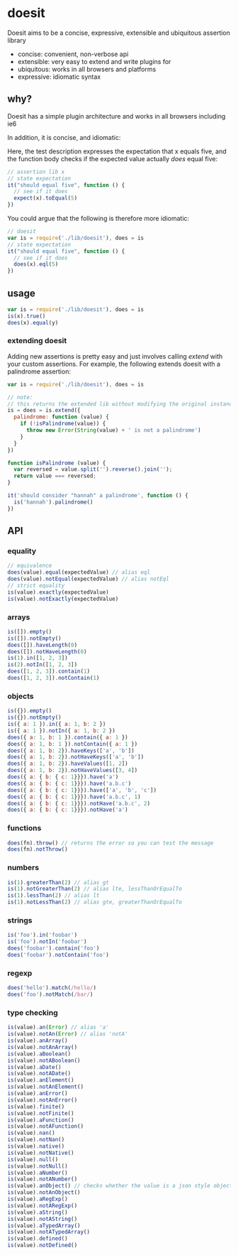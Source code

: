 # doesit

Doesit aims to be a concise, expressive, extensible and ubiquitous assertion library

- concise: convenient, non-verbose api
- extensible: very easy to extend and write plugins for
- ubiquitous: works in all browsers and platforms
- expressive: idiomatic syntax

## why?
Doesit has a simple plugin architecture and works in all browsers including ie6

In addition, it is concise, and idiomatic:

Here, the test description expresses the expectation that x equals five, and the function body checks if the expected value actually *does* equal five:
```javascript
// assertion lib x
// state expectation
it("should equal five", function () {
  // see if it does
  expect(x).toEqual(5)
})
```

You could argue that the following is therefore more idiomatic:
```javascript
// doesit
var is = require('./lib/doesit'), does = is
// state expectation
it("should equal five", function () {
  // see if it does
  does(x).eql(5)
})
```

## usage
```javascript
var is = require('./lib/doesit'), does = is
is(x).true()
does(x).equal(y)
```

### extending doesit
Adding new assertions is pretty easy and just involves calling *extend* with your custom assertions. For example, the following extends doesit with a palindrome assertion:

```javascript
var is = require('./lib/doesit'), does = is

// note:
// this returns the extended lib without modifying the original instance
is = does = is.extend({
  palindrome: function (value) {
    if (!isPalindrome(value)) {
      throw new Error(String(value) + ' is not a palindrome')
    }
  }
})

function isPalindrome (value) {
  var reversed = value.split('').reverse().join('');
  return value === reversed;
}

it('should consider "hannah" a palindrome', function () {
  is('hannah').palindrome()
})

```
## API

### equality
```javascript
// equivalence
does(value).equal(expectedValue) // alias eql
does(value).notEqual(expectedValue) // alias notEql
// strict equality
is(value).exactly(expectedValue)
is(value).notExactly(expectedValue)
```

### arrays
```javascript
is([]).empty()
is([]).notEmpty()
does([]).haveLength(0)
does([]).notHaveLength(0)
is(1).in([1, 2, 3])
is(2).notIn([1, 2, 3])
does([1, 2, 3]).contain(1)
does([1, 2, 3]).notContain(1)
```

### objects
```javascript
is({}).empty()
is({}).notEmpty()
is({ a: 1 }).in({ a: 1, b: 2 })
is({ a: 1 }).notIn({ a: 1, b: 2 })
does({ a: 1, b: 1 }).contain({ a: 1 })
does({ a: 1, b: 1 }).notContain({ a: 1 })
does({ a: 1, b: 2}).haveKeys(['a', 'b'])
does({ a: 1, b: 2}).notHaveKeys(['a', 'b'])
does({ a: 1, b: 2}).haveValues([1, 2])
does({ a: 1, b: 2}).notHaveValues([3, 4])
does({ a: { b: { c: 1}}}).have('a')
does({ a: { b: { c: 1}}}).have('a.b.c')
does({ a: { b: { c: 1}}}).have(['a', 'b', 'c'])
does({ a: { b: { c: 1}}}).have('a.b.c', 1)
does({ a: { b: { c: 1}}}).notHave('a.b.c', 2)
does({ a: { b: { c: 1}}}).notHave('a')
```

### functions
```javascript
does(fn).throw() // returns the error so you can test the message
does(fn).notThrow()
```

### numbers
```javascript
is(1).greaterThan(2) // alias gt
is(1).notGreaterThan(2) // alias lte, lessThanOrEqualTo
is(1).lessThan(2) // alias lt
is(1).notLessThan(2) // alias gte, greaterThanOrEqualTo
```

### strings
```javascript
is('foo').in('foobar')
is('foo').notIn('foobar')
does('foobar').contain('foo')
does('foobar').notContain('foo')

```

### regexp
```javascript
does('hello').match(/hello/)
does('foo').notMatch(/bar/)
```

### type checking
```javascript
is(value).an(Error) // alias 'a'
is(value).notAn(Error) // alias 'notA'
is(value).anArray()
is(value).notAnArray()
is(value).aBoolean()
is(value).notABoolean()
is(value).aDate()
is(value).notADate()
is(value).anElement()
is(value).notAnElement()
is(value).anError()
is(value).notAnError()
is(value).finite()
is(value).notFinite()
is(value).aFunction()
is(value).notAFunction()
is(value).nan()
is(value).notNan()
is(value).native()
is(value).notNative()
is(value).null()
is(value).notNull()
is(value).aNumber()
is(value).notANumber()
is(value).anObject() // checks whether the value is a json style object
is(value).notAnObject()
is(value).aRegExp()
is(value).notARegExp()
is(value).aString()
is(value).notAString()
is(value).aTypedArray()
is(value).notATypedArray()
is(value).defined()
is(value).notDefined()
```
